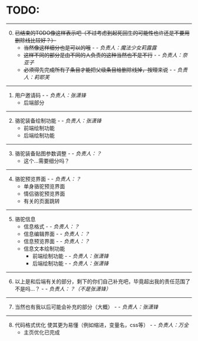 # TODO:
***
0. ~~已结束的TODO像这样表示吧（不过考虑到起死回生的可能性也许还是不要用删除线比较好？）~~
    - ~~当然像这样细分也是可以的哦~~ - - *负责人：魔法少女莉露露*
    - ~~这样不同的部分是由不同的人负责的这种当然也不是不行~~ - - *负责人：奈亚子*
    - ~~必须得先完成所有子条目才能把父级条目给删除线掉，按理来说~~ - - *负责人：莉耶芙*
***
1. 用户邀请码 - - *负责人：张潇锋*
    - 后端部分
***
2. 骆驼装备绘制功能 - - *负责人：张潇锋*
    - 前端绘制功能
    - 后端绘制功能
***
3. 骆驼装备贴图参数调整 - - *负责人：？*
    - 这个...需要细分吗？
***
4. 骆驼预览界面 - - *负责人：？*
    - 单身骆驼预览界面
    - 情侣骆驼预览界面
    - 有关的页面跳转
***
5. 骆驼信息
    - 信息格式 - - *负责人：？*
    - 信息编辑界面 - - *负责人：？*
    - 信息预览界面 - - *负责人：？*
    - 信息文本绘制功能
        - 前端绘制功能 - - *负责人：张潇锋*
        - 后端绘制功能 - - *负责人：张潇锋*
***
6. 以上是和后端有关的部分，剩下的你们自己补充吧，毕竟超出我的责任范围了不是吗...？ - - *负责人：？（不是张潇锋）*
***
7. 当然也有我以后可能会补充的部分（大概） - - *负责人：张潇锋*
***
8. 代码格式优化 使其更为易懂（例如缩进，变量名，css等） - - *负责人：万全*
    - 主页优化已完成

